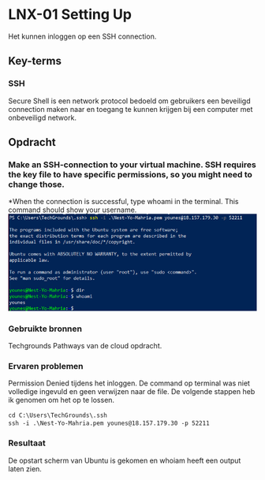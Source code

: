 # LNX-01 Setting Up  
Het kunnen inloggen op een SSH connection.  

## Key-terms

### SSH  
Secure Shell is een network protocol bedoeld om gebruikers een beveiligd connection maken naar en toegang te kunnen krijgen bij een computer met onbeveiligd network.

## Opdracht

### Make an SSH-connection to your virtual machine. SSH requires the key file to have specific permissions, so you might need to change those.
*When the connection is successful, type whoami in the terminal. This command should show your username.
![resultaat](/00_includes/LNX-01-resultaat.png "resultaat")
### Gebruikte bronnen
Techgrounds Pathways van de cloud opdracht.

### Ervaren problemen
Permission Denied tijdens het inloggen. De command op terminal was niet volledige ingevuld en geen verwijzen naar de file. De volgende stappen heb ik genomen om het op te lossen.
```
cd C:\Users\TechGrounds\.ssh
ssh -i .\Nest-Yo-Mahria.pem younes@18.157.179.30 -p 52211
```

### Resultaat
De opstart scherm van Ubuntu is gekomen en whoiam heeft een output laten zien.
